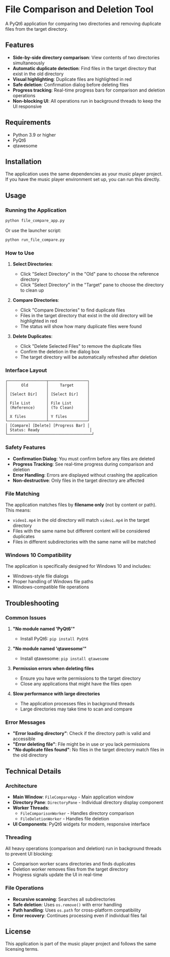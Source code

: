 # File Comparison and Deletion Tool

A PyQt6 application for comparing two directories and removing duplicate files from the target directory.

## Features

- **Side-by-side directory comparison**: View contents of two directories simultaneously
- **Automatic duplicate detection**: Find files in the target directory that exist in the old directory
- **Visual highlighting**: Duplicate files are highlighted in red
- **Safe deletion**: Confirmation dialog before deleting files
- **Progress tracking**: Real-time progress bars for comparison and deletion operations
- **Non-blocking UI**: All operations run in background threads to keep the UI responsive

## Requirements

- Python 3.9 or higher
- PyQt6
- qtawesome

## Installation

The application uses the same dependencies as your music player project. If you have the music player environment set up, you can run this directly.

## Usage

### Running the Application

```bash
python file_compare_app.py
```

Or use the launcher script:

```bash
python run_file_compare.py
```

### How to Use

1. **Select Directories**:

   - Click "Select Directory" in the "Old" pane to choose the reference directory
   - Click "Select Directory" in the "Target" pane to choose the directory to clean up

2. **Compare Directories**:

   - Click "Compare Directories" to find duplicate files
   - Files in the target directory that exist in the old directory will be highlighted in red
   - The status will show how many duplicate files were found

3. **Delete Duplicates**:
   - Click "Delete Selected Files" to remove the duplicate files
   - Confirm the deletion in the dialog box
   - The target directory will be automatically refreshed after deletion

### Interface Layout

```
┌─────────────────┬─────────────────┐
│      Old        │     Target      │
│                 │                 │
│ [Select Dir]    │ [Select Dir]    │
│                 │                 │
│ File List       │ File List       │
│ (Reference)     │ (To Clean)      │
│                 │                 │
│ X files         │ Y files         │
└─────────────────┴─────────────────┘
│ [Compare] [Delete] [Progress Bar] │
│ Status: Ready                      │
└─────────────────────────────────────┘
```

### Safety Features

- **Confirmation Dialog**: You must confirm before any files are deleted
- **Progress Tracking**: See real-time progress during comparison and deletion
- **Error Handling**: Errors are displayed without crashing the application
- **Non-destructive**: Only files in the target directory are affected

### File Matching

The application matches files by **filename only** (not by content or path). This means:

- `video1.mp4` in the old directory will match `video1.mp4` in the target directory
- Files with the same name but different content will be considered duplicates
- Files in different subdirectories with the same name will be matched

### Windows 10 Compatibility

The application is specifically designed for Windows 10 and includes:

- Windows-style file dialogs
- Proper handling of Windows file paths
- Windows-compatible file operations

## Troubleshooting

### Common Issues

1. **"No module named 'PyQt6'"**

   - Install PyQt6: `pip install PyQt6`

2. **"No module named 'qtawesome'"**

   - Install qtawesome: `pip install qtawesome`

3. **Permission errors when deleting files**

   - Ensure you have write permissions to the target directory
   - Close any applications that might have the files open

4. **Slow performance with large directories**
   - The application processes files in background threads
   - Large directories may take time to scan and compare

### Error Messages

- **"Error loading directory"**: Check if the directory path is valid and accessible
- **"Error deleting file"**: File might be in use or you lack permissions
- **"No duplicate files found"**: No files in the target directory match files in the old directory

## Technical Details

### Architecture

- **Main Window**: `FileCompareApp` - Main application window
- **Directory Pane**: `DirectoryPane` - Individual directory display component
- **Worker Threads**:
  - `FileComparisonWorker` - Handles directory comparison
  - `FileDeletionWorker` - Handles file deletion
- **UI Components**: PyQt6 widgets for modern, responsive interface

### Threading

All heavy operations (comparison and deletion) run in background threads to prevent UI blocking:

- Comparison worker scans directories and finds duplicates
- Deletion worker removes files from the target directory
- Progress signals update the UI in real-time

### File Operations

- **Recursive scanning**: Searches all subdirectories
- **Safe deletion**: Uses `os.remove()` with error handling
- **Path handling**: Uses `os.path` for cross-platform compatibility
- **Error recovery**: Continues processing even if individual files fail

## License

This application is part of the music player project and follows the same licensing terms.
